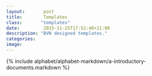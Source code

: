 ```yaml
---
layout:       post
title:        Templates
class:       "templates"
date:         2015-11-25T17:52:48+11:00
description: "BVN designed templates."
categories:      
image:        
---
```


{% include alphabet/alphabet-markdown/a-introductory-documents.markdown %}
